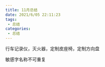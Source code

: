 ```yaml
---
title: 11月总结
date: 2021/6/05 22:11:23
tags: 
 - 总结
categories: 
 - 总结
---
```


行车记录仪，灭火器，定制皮座椅，定制方向盘

敏感字名称不可重复